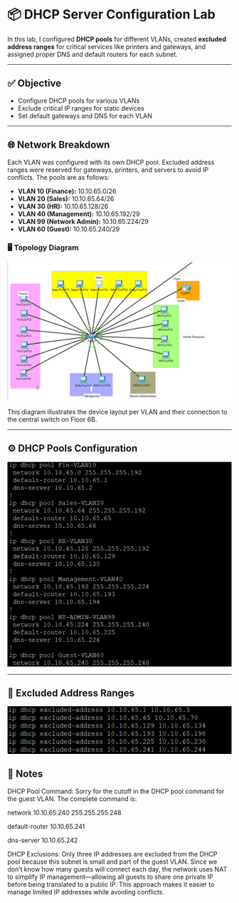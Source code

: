 # 📦 DHCP Server Configuration Lab

In this lab, I configured **DHCP pools** for different VLANs, created **excluded address ranges** for critical services like printers and gateways, and assigned proper DNS and default routers for each subnet.

---

## ✅ Objective
- Configure DHCP pools for various VLANs
- Exclude critical IP ranges for static devices
- Set default gateways and DNS for each VLAN

---

## 🌐 Network Breakdown

Each VLAN was configured with its own DHCP pool. Excluded address ranges were reserved for gateways, printers, and servers to avoid IP conflicts. The pools are as follows:

- **VLAN 10 (Finance):** 10.10.65.0/26
- **VLAN 20 (Sales):** 10.10.65.64/26
- **VLAN 30 (HR):** 10.10.65.128/26
- **VLAN 40 (Management):** 10.10.65.192/29
- **VLAN 99 (Network Admin):** 10.10.65.224/29
- **VLAN 60 (Guest):** 10.10.65.240/29

### 🖥️ Topology Diagram

![DHCP Lab Topology](images/DHCP_Topology.png)

This diagram illustrates the device layout per VLAN and their connection to the central switch on Floor 6B.

---

## ⚙️ DHCP Pools Configuration

![DHCP Pools](images/DHCP_Pools.png)

---

## 🚫 Excluded Address Ranges

![Excluded Ranges](images/DHCP_Exclusions.png)

## 📝 Notes

DHCP Pool Command: Sorry for the cutoff in the DHCP pool command for the guest VLAN. The complete command is:

network 10.10.65.240 255.255.255.248

default-router 10.10.65.241 

dns-server 10.10.65.242

DHCP Exclusions: Only three IP addresses are excluded from the DHCP pool because this subnet is small and part of the guest VLAN. Since we don’t know how many guests will connect each day, the network uses NAT to simplify IP management—allowing all guests to share one private IP before being translated to a public IP. This approach makes it easier to manage limited IP addresses while avoiding conflicts.

